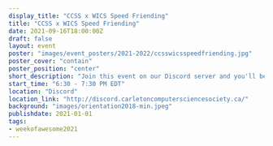 ```yaml
---
display_title: "CCSS x WICS Speed Friending"
title: "CCSS x WICS Speed Friending"
date: 2021-09-16T18:00:00Z
draft: false
layout: event
poster: "images/event_posters/2021-2022/ccsswicsspeedfriending.jpg"
poster_cover: "contain"
poster_position: "center"
short_description: "Join this event on our Discord server and you'll be randomly shuffled into a new group conversation every few minutes."
start_time: "6:30 - 7:30 PM EDT"
location: "Discord"
location_link: "http://discord.carletoncomputersciencesociety.ca/"
background: "images/orientation2018-min.jpeg"
publishdate: 2021-01-01
tags:
- weekofawesome2021
---
```

